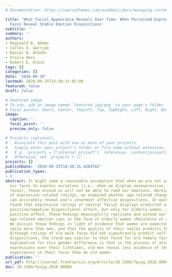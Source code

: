 ```yaml
---
# Documentation: https://sourcethemes.com/academic/docs/managing-content/

title: 'What Facial Appearance Reveals Over Time: When Perceived Expressions in Neutral
  Faces Reveal Stable Emotion Dispositions'
subtitle: ''
summary: ''
authors:
- Reginald B. Adams
- Carlos O. Garrido
- Daniel N. Albohn
- Ursula Hess
- Robert E. Kleck
tags: []
categories: []
date: '2016-06-30'
lastmod: 2020-09-25T14:38:31-05:00
featured: false
draft: false

# Featured image
# To use, add an image named `featured.jpg/png` to your page's folder.
# Focal points: Smart, Center, TopLeft, Top, TopRight, Left, Right, BottomLeft, Bottom, BottomRight.
image:
  caption: ''
  focal_point: ''
  preview_only: false

# Projects (optional).
#   Associate this post with one or more of your projects.
#   Simply enter your project's folder or file name without extension.
#   E.g. `projects = ["internal-project"]` references `content/project/deep-learning/index.md`.
#   Otherwise, set `projects = []`.
projects: []
publishDate: '2020-09-25T19:38:31.428478Z'
publication_types:
- 2
abstract: It might seem a reasonable assumption that when we are not actively using
  our faces to express ourselves (i.e., when we display nonexpressive, or neutral
  faces), those around us will not be able to read our emotions. Herein, using a variety
  of expression-related ratings, we examined whether age-related changes in the face
  can accurately reveal one’s innermost affective dispositions. In each study, we
  found that expressive ratings of neutral facial displays predicted self-reported
  positive/negative dispositional affect, but only for elderly women, and only for
  positive affect. These ﬁndings meaningfully replicate and extend earlier work examining
  age-related emotion cues in the face of elderly women (Malatesta et al., 1987a).
  We discuss these ﬁndings in light of evidence that women are expected to, and do,
  smile more than men, and that the quality of their smiles predicts their life satisfaction.
  Although ratings of old male faces did not signiﬁcantly predict self-reported affective
  dispositions, the trend was similar to that found for old female faces. A plausible
  explanation for this gender difference is that in the process of attenuating emotional
  expressions over their lifetimes, old men reveal less evidence of their total emotional
  experiences in their faces than do old women.
publication: ''
url_pdf: http://journal.frontiersin.org/Article/10.3389/fpsyg.2016.00986/abstract
doi: 10.3389/fpsyg.2016.00986
---
```


